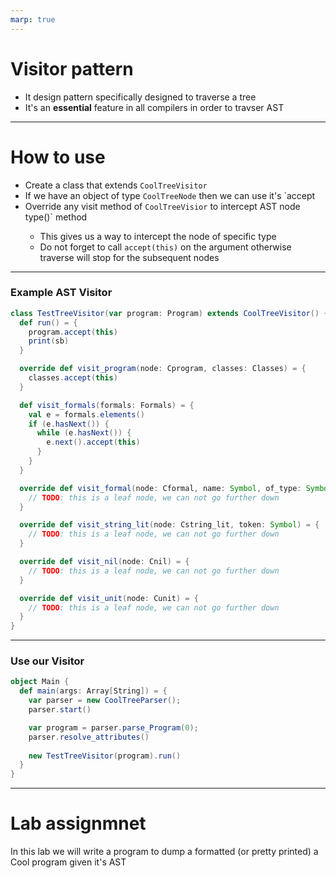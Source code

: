 ```yaml
---
marp: true
---
```

# Visitor pattern

- It design pattern specifically designed to traverse a tree
- It's an **essential** feature in all compilers in order to travser AST

---

# How to use

- Create a class that extends `CoolTreeVisitor`
- If we have an object of type `CoolTreeNode` then we can use it's `accept
- Override any visit method of `CoolTreeVisior` to intercept AST node type(<CoolTreeVisitor>)` method
  - This gives us a way to intercept the node of specific type
  - Do not forget to call `accept(this)` on the argument otherwise traverse will stop for the subsequent nodes  

---

### Example AST Visitor


```scala
class TestTreeVisitor(var program: Program) extends CoolTreeVisitor() {
  def run() = {
    program.accept(this)
    print(sb)
  }

  override def visit_program(node: Cprogram, classes: Classes) = {
    classes.accept(this)
  }

  def visit_formals(formals: Formals) = {
    val e = formals.elements()
    if (e.hasNext()) {
      while (e.hasNext()) {
        e.next().accept(this)
      }
    }
  }

  override def visit_formal(node: Cformal, name: Symbol, of_type: Symbol) = {
    // TODO: this is a leaf node, we can not go further down
  }

  override def visit_string_lit(node: Cstring_lit, token: Symbol) = {
    // TODO: this is a leaf node, we can not go further down
  }

  override def visit_nil(node: Cnil) = {
    // TODO: this is a leaf node, we can not go further down
  }

  override def visit_unit(node: Cunit) = {
    // TODO: this is a leaf node, we can not go further down
  }
}
```

---

### Use our Visitor

```scala
object Main {
  def main(args: Array[String]) = {
    var parser = new CoolTreeParser();
    parser.start()

    var program = parser.parse_Program(0);
    parser.resolve_attributes()
    
    new TestTreeVisitor(program).run()
  }
}
```


---

# Lab assignmnet

In this lab we will write a program to dump a formatted (or pretty printed) a Cool program given it's AST




